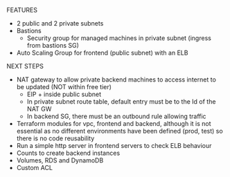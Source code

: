 FEATURES
* 2 public and 2 private subnets
* Bastions
	* Security group for managed machines in private subnet (ingress from bastions SG)
* Auto Scaling Group for frontend (public subnet) with an ELB

NEXT STEPS

* NAT gateway to allow private backend machines to access internet to be updated (NOT within free tier)
	* EIP + inside public subnet
	* In private subnet route table, default entry must be to the Id of the NAT GW
	* In backend SG, there must be an outbound rule allowing traffic
* Terraform modules for vpc, frontend and backend, although it is not essential as no different environments have been defined (prod, test) so there is no code reusability
* Run a simple http server in frontend servers to check ELB behaviour
* Counts to create backend instances
* Volumes, RDS and DynamoDB
* Custom ACL
